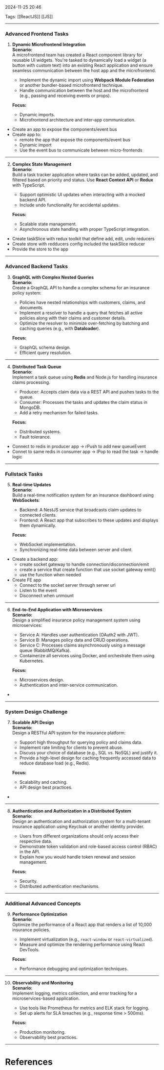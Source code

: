 2024-11-25 20:46

Tags: [[ReactJS]] [[JS]]

---

### **Advanced Frontend Tasks**

1. **Dynamic Microfrontend Integration**  
    **Scenario:**  
    A microfrontend team has created a React component library for reusable UI widgets. You're tasked to dynamically load a widget (a button with custom text) into an existing React application and ensure seamless communication between the host app and the microfrontend.
    
    - Implement the dynamic import using **Webpack Module Federation** or another bundler-based microfrontend technique.
    - Handle communication between the host and the microfrontend (e.g., passing and receiving events or props).
    
    **Focus:**
    
    - Dynamic imports.
    - Microfrontend architecture and inter-app communication.

- Create an app to expose the components/event bus
- Create app to:
	- remote the app that expose the components/event bus
	- Dynamic import
	- Use the event bus to communicate between micro-frontends

---

2. **Complex State Management**  
    **Scenario:**  
    Build a task tracker application where tasks can be added, updated, and filtered based on priority and status. Use **React Context API** or **Redux** with TypeScript.
    
    - Support optimistic UI updates when interacting with a mocked backend API.
    - Include undo functionality for accidental updates.
    
    **Focus:**
    
    - Scalable state management.
    - Asynchronous state handling with proper TypeScript integration.

- Create taskSlice with redux toolkit that define add, edit, undo reducers
- Create store with redducers config included the taskSlice reducer
- Provide the store to the app

---

### **Advanced Backend Tasks**

3. **GraphQL with Complex Nested Queries**  
    **Scenario:**  
    Create a GraphQL API to handle a complex schema for an insurance policy system:
    
    - Policies have nested relationships with customers, claims, and documents.
    - Implement a resolver to handle a query that fetches all active policies along with their claims and customer details.
    - Optimize the resolver to minimize over-fetching by batching and caching queries (e.g., with **Dataloader**).
    
    **Focus:**
    
    - GraphQL schema design.
    - Efficient query resolution.

---

4. **Distributed Task Queue**  
    **Scenario:**  
    Implement a task queue using **Redis** and Node.js for handling insurance claims processing.
    
    - Producer: Accepts claim data via a REST API and pushes tasks to the queue.
    - Consumer: Processes the tasks and updates the claim status in MongoDB.
    - Add a retry mechanism for failed tasks.
    
    **Focus:**
    
    - Distributed systems.
    - Fault tolerance.

- Connect to redis in producer app -> rPush to add new queueEvent
- Connet to same redis in consumer app -> lPop to read the task -> handle logic

---

### **Fullstack Tasks**

5. **Real-time Updates**  
    **Scenario:**  
    Build a real-time notification system for an insurance dashboard using **WebSockets**:
    
    - Backend: A NestJS service that broadcasts claim updates to connected clients.
    - Frontend: A React app that subscribes to these updates and displays them dynamically.
    
    **Focus:**
    
    - WebSocket implementation.
    - Synchronizing real-time data between server and client.

- Create a backend app:
	- create socket gateway to handle connection/disconnection/emit
	- create a service that create function that use socket gateway emit()
	- use the function when needed
- Create FE app
	- Connect to the socket server through server url
	- Listen to the event
	- Disconnect when unmount

---

6. **End-to-End Application with Microservices**  
    **Scenario:**  
    Design a simplified insurance policy management system using microservices:
    
    - Service A: Handles user authentication (OAuth2 with JWT).
    - Service B: Manages policy data and CRUD operations.
    - Service C: Processes claims asynchronously using a message queue (RabbitMQ/Kafka).
    - Containerize all services using Docker, and orchestrate them using Kubernetes.
    
    **Focus:**
    
    - Microservices design.
    - Authentication and inter-service communication.

- 

---

### **System Design Challenge**

7. **Scalable API Design**  
    **Scenario:**  
    Design a RESTful API system for the insurance platform:
    
    - Support high throughput for querying policy and claims data.
    - Implement rate limiting for clients to prevent abuse.
    - Discuss your choice of database (e.g., SQL vs. NoSQL) and justify it.
    - Provide a high-level design for caching frequently accessed data to reduce database load (e.g., Redis).
    
    **Focus:**
    
    - Scalability and caching.
    - API design best practices.

- 

---

8. **Authentication and Authorization in a Distributed System**  
    **Scenario:**  
    Design an authentication and authorization system for a multi-tenant insurance application using Keycloak or another identity provider.
    
    - Users from different organizations should only access their respective data.
    - Demonstrate token validation and role-based access control (RBAC) in the API.
    - Explain how you would handle token renewal and session management.
    
    **Focus:**
    
    - Security.
    - Distributed authentication mechanisms.

---

### **Additional Advanced Concepts**

9. **Performance Optimization**  
    **Scenario:**  
    Optimize the performance of a React app that renders a list of 10,000 insurance policies.
    
    - Implement virtualization (e.g., `react-window` or `react-virtualized`).
    - Measure and optimize the rendering performance using React DevTools.
    
    **Focus:**
    
    - Performance debugging and optimization techniques.

---

10. **Observability and Monitoring**  
    **Scenario:**  
    Implement logging, metrics collection, and error tracking for a microservices-based application.
    
    - Use tools like Prometheus for metrics and ELK stack for logging.
    - Set up alerts for SLA breaches (e.g., response time > 500ms).
    
    **Focus:**
    
    - Production monitoring.
    - Observability best practices.

---
# References